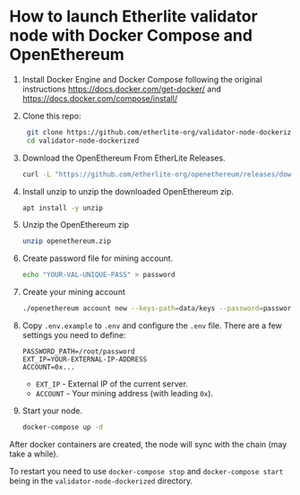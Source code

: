# How to launch Etherlite validator node with Docker Compose and OpenEthereum

1. Install Docker Engine and Docker Compose following the original instructions https://docs.docker.com/get-docker/ and https://docs.docker.com/compose/install/

2. Clone this repo:

   ```bash
    git clone https://github.com/etherlite-org/validator-node-dockerized
    cd validator-node-dockerized
   ```

3. Download the OpenEthereum From EtherLite Releases.

   ```bash
   curl -L "https://github.com/etherlite-org/openethereum/releases/download/v3.2.2-rc.1/openethereum-ubuntu20.04.zip" -o openethereum.zip
   ```

4. Install unzip to unzip the downloaded OpenEthereum zip.

   ```bash
   apt install -y unzip
   ```

5. Unzip the OpenEthereum zip
   ```bash
   unzip openethereum.zip
   ```
6. Create password file for mining account.
   ```bash
   echo "YOUR-VAL-UNIQUE-PASS" > password
   ```
7. Create your mining account

   ```bash
   ./openethereum account new --keys-path=data/keys --password=password --chain=etherlite
   ```

8. Copy `.env.example` to `.env` and configure the `.env` file. There are a few settings you need to define:

   ```
   PASSWORD_PATH=/root/password
   EXT_IP=YOUR-EXTERNAL-IP-ADDRESS
   ACCOUNT=0x...
   ```

   - `EXT_IP` - External IP of the current server.
   - `ACCOUNT` - Your mining address (with leading `0x`).

9. Start your node.

   ```bash
   docker-compose up -d
   ```

After docker containers are created, the node will sync with the chain (may take a while).

To restart you need to use `docker-compose stop` and `docker-compose start` being in the `validator-node-dockerized` directory.
